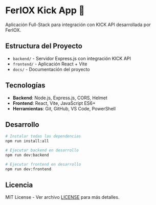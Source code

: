 # FerIOX Kick App 🚀

Aplicación Full-Stack para integración con KICK API desarrollada por FerIOX.

## Estructura del Proyecto

- `backend/` - Servidor Express.js con integración KICK API
- `frontend/` - Aplicación React + Vite
- `docs/` - Documentación del proyecto

## Tecnologías

- **Backend**: Node.js, Express.js, CORS, Helmet
- **Frontend**: React, Vite, JavaScript ES6+
- **Herramientas**: Git, GitHub, VS Code, PowerShell

## Desarrollo

```bash
# Instalar todas las dependencias
npm run install:all

# Ejecutar backend en desarrollo
npm run dev:backend

# Ejecutar frontend en desarrollo  
npm run dev:frontend
```

## Licencia

MIT License - Ver archivo [LICENSE](LICENSE) para más detalles.